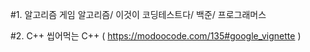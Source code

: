 #1. 알고리즘
게임 알고리즘/ 이것이 코딩테스트다/ 백준/ 프로그래머스

#2. C++
씹어먹는 C++ ( https://modoocode.com/135#google_vignette )

